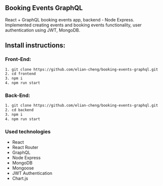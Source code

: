 ## Booking Events GraphQL

React + GraphQL booking events app, backend - Node Express.
Implemented creating events and booking events functionality, user authentication using JWT, MongoDB.

## Install instructions:

### Front-End:

```bash
1. git clone https://github.com/elian-cheng/booking-events-graphql.git
2. cd frontend
3. npm i
4. npm run start
```

### Back-End:

```bash
1. git clone https://github.com/elian-cheng/booking-events-graphql.git
2. cd backend
3. npm i
4. npm run start
```

### Used technologies

- React
- React Router
- GraphQL
- Node Express
- MongoDB
- Mongoose
- JWT Authentication
- Chart.js
